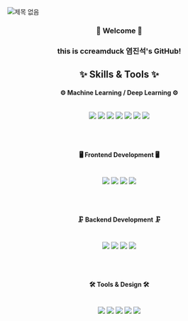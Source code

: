![제목 없음](https://github.com/user-attachments/assets/44d83d82-8e61-4b7e-bf05-e8c7663871a0)


<div align="center">
  
  ### 👋 Welcome 👋
  ### this is ccreamduck 염진석's GitHub!

</div>

<h2 align="center">✨ Skills & Tools ✨</h2>

<div align="center">

  #### ⚙️ Machine Learning / Deep Learning ⚙️
  <br>
  <img src="https://img.shields.io/badge/python-3670A0?style=for-the-badge&logo=python&logoColor=ffdd54">
  <img src="https://img.shields.io/badge/PyTorch-EE4C2C?style=for-the-badge&logo=PyTorch&logoColor=white">
  <img src="https://img.shields.io/badge/numpy-013243?style=for-the-badge&logo=numpy&logoColor=white">
  <img src="https://img.shields.io/badge/pandas-150458?style=for-the-badge&logo=pandas&logoColor=white">
  <img src="https://img.shields.io/badge/TensorFlow-FF6F00?style=for-the-badge&logo=TensorFlow&logoColor=white">
  <img src="https://img.shields.io/badge/scikit--learn-F7931E?style=for-the-badge&logo=scikit-learn&logoColor=white">
  <img src="https://img.shields.io/badge/opencv-FFFFFF?style=for-the-badge&logo=opencv&logoColor=black">

  <br><br>

  #### 🖥 Frontend Development 🖥
  <br>
  <img src="https://img.shields.io/badge/javascript-323330?style=for-the-badge&logo=javascript&logoColor=F7DF1E">
  <img src="https://img.shields.io/badge/html5-E34F26?style=for-the-badge&logo=html5&logoColor=white">
  <img src="https://img.shields.io/badge/css3-1572B6?style=for-the-badge&logo=css3&logoColor=white">
  <img src="https://img.shields.io/badge/react_native-20232a?style=for-the-badge&logo=react&logoColor=61DAFB">

  <br><br>

  #### 🗜 Backend Development 🗜
  <br>
  <img src="https://img.shields.io/badge/node.js-6DA55F?style=for-the-badge&logo=node.js&logoColor=white">
  <img src="https://img.shields.io/badge/FastAPI-005571?style=for-the-badge&logo=fastapi&logoColor=white">
  <img src="https://img.shields.io/badge/mysql-4479A1?style=for-the-badge&logo=mysql&logoColor=white">
  <img src="https://img.shields.io/badge/MongoDB-4ea94b?style=for-the-badge&logo=mongodb&logoColor=white">

  <br><br>

  #### 🛠 Tools & Design 🛠
  <br>
  <img src="https://img.shields.io/badge/pycharm-143?style=for-the-badge&logo=pycharm&logoColor=black&color=black&labelColor=green">
  <img src="https://img.shields.io/badge/Visual%20Studio%20Code-0078d7?style=for-the-badge&logo=visual-studio-code&logoColor=white">
  <img src="https://img.shields.io/badge/git-F05033?style=for-the-badge&logo=git&logoColor=white">
  <img src="https://img.shields.io/badge/github-181717?style=for-the-badge&logo=github&logoColor=white">
  <img src="https://img.shields.io/badge/figma-F24E1E?style=for-the-badge&logo=figma&logoColor=white">

</div>

<br>
